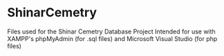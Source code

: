 # ShinarCemetry
 Files used for the Shinar Cemetry Database Project
Intended for use with XAMPP's phpMyAdmin (for .sql files) and Microsoft Visual Studio (for php files)
